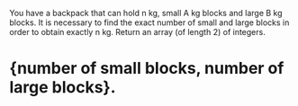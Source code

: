 You have a backpack that can hold n kg, small A kg blocks and large B kg blocks. It is necessary to find the exact number of small and large blocks in order to obtain exactly n kg. Return an array (of length 2) of integers.
# {number of small blocks, number of large blocks}.
